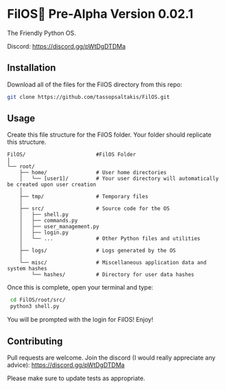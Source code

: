 # FilOS🍇 Pre-Alpha Version 0.02.1

The Friendly Python OS.

Discord: https://discord.gg/pWtDgDTDMa

## Installation

Download all of the files for the FilOS directory from this repo:

```bash
git clone https://github.com/tassopsaltakis/FilOS.git
```

## Usage
Create this file structure for the FilOS folder. Your folder should replicate this structure.
```File Structure
FilOS/                       #FilOS Folder
│                      
└── root/
    ├── home/                # User home directories
    │   └── [user1]/         # Your user directory will automatically be created upon user creation
    │
    ├── tmp/                 # Temporary files
    │
    ├── src/                 # Source code for the OS
    │   ├── shell.py
    │   ├── commands.py
    │   ├── user_management.py
    │   ├── login.py
    │   └── ...              # Other Python files and utilities
    │
    ├── logs/                # Logs generated by the OS
    │
    └── misc/                # Miscellaneous application data and system hashes
        └── hashes/          # Directory for user data hashes

```
Once this is complete, open your terminal and type:
```bash
 cd FilOS/root/src/
 python3 shell.py
```
You will be prompted with the login for FilOS! Enjoy!
## Contributing

Pull requests are welcome. Join the discord (I would really appreciate any advice): https://discord.gg/pWtDgDTDMa

Please make sure to update tests as appropriate.
